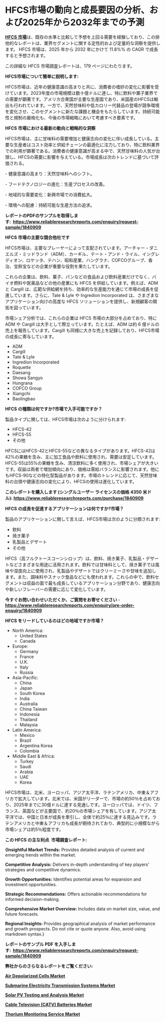 <p><h1>HFCS市場の動向と成長要因の分析、および2025年から2032年までの予測</h1></p><p data-sourcepos="1:1-1:157"><strong><a href="https://www.reliableresearchreports.com/hfcs-r1840909?utm_campaign=110&utm_medium=36&utm_source=Github&utm_content=ia&utm_term=14022025&utm_id=hfcs">HFCS 市場</a></strong>は、既存の水準と比較して予想を上回る需要を経験しており、この排他的なレポートは、業界セグメントに関する定性的および定量的な洞察を提供します。 HFCS 市場は、2025 年から 2032 年にかけて 11.8%% の CAGR で成長すると予想されます。</p>
<p data-sourcepos="3:1-3:50">この詳細な HFCS 市場調査レポートは、179 ページにわたります。</p>
<p><strong>HFCS市場について簡単に説明します:</strong></p>
<p><p>HFCS市場は、近年の健康意識の高まりと共に、消費者の嗜好の変化に影響を受けています。2023年度の市場規模は数十億ドルに達し、特に飲料や菓子業界での需要が顕著です。アメリカ合衆国が主要な生産国であり、米国産のHFCSは輸出も行われています。一方で、天然甘味料や低カロリー代替品の登場が競争環境を変化させ、このセグメントに新たな課題と機会をもたらしています。持続可能性と規制の厳格化も、今後の市場戦略において考慮すべき要素です。</p></p>
<p><strong>HFCS 市場における最新の動向と戦略的な洞察</strong></p>
<p><p>HFCS市場は、主に甘味料の需要増加と健康志向の変化に伴い成長している。主要な生産者はコスト効率と供給チェーンの最適化に注力しており、特に飲料業界での利用が顕著である。消費者の健康意識が高まる中で、天然甘味料の人気が台頭し、HFCSの需要に影響を与えている。市場成長は次のトレンドに基づいて評価される。</p><p>- 健康意識の高まり：天然甘味料へのシフト。</p><p>- フードテクノロジーの進化：生産プロセスの改善。</p><p>- 地域的な需要変化：新興市場での消費拡大。</p><p>- 環境への配慮：持続可能な生産方法の追求。</p></p>
<p><strong>レポートのPDFのサンプルを取得します</strong><strong>:&nbsp;&nbsp;<a href="https://www.reliableresearchreports.com/enquiry/request-sample/1840909?utm_campaign=110&utm_medium=36&utm_source=Github&utm_content=ia&utm_term=14022025&utm_id=hfcs">https://www.reliableresearchreports.com/enquiry/request-sample/1840909</a></strong></p>
<p><strong>HFCS 市場の主要な競合他社です</strong></p>
<p><p>HFCS市場は、主要なプレーヤーによって支配されています。アーチャー・ダニエルズ・ミッドランド（ADM）、カーギル、テート・アンド・ライル、イングレディオン、ロケッタ、テハン、昭和産業、ハングラナ、COFCOグループ、香治、宝鈴宝などの企業が重要な役割を果たしています。</p><p>これらの企業は、飲料、菓子、パンなどの食品および飲料産業だけでなく、バイオ燃料や医薬品などの他の産業にも HFCS を供給しています。例えば、ADM と Cargill は、広範な供給網を持ち、効率的な生産能力を通じて市場の成長を促進しています。さらに、Tate & Lyle や Ingredion Incorporated は、さまざまなアプリケーション向けの高度な HFCS ソリューションを提供し、新規顧客の開拓を図っています。</p><p>市場シェア分析では、これらの企業は HFCS 市場の大部分を占めており、特に ADM や Cargill は大手として際立っています。たとえば、ADM は約 6 億ドルの売上を報告しています。Cargill も同様に大きな売上を記録しており、HFCS市場の成長に寄与しています。</p></p>
<p><ul><li>ADM</li><li>Cargill</li><li>Tate & Lyle</li><li>Ingredion Incorporated</li><li>Roquette</li><li>Daesang</li><li>Showa Sangyo</li><li>Hungrana</li><li>COFCO Group</li><li>Xiangchi</li><li>Baolingbao</li></ul></p>
<p><strong>HFCS の種類は何ですか?市場で入手可能ですか？</strong></p>
<p>製品タイプに関しては、HFCS市場は次のように分けられます:</p>
<p><ul><li>HFCS-42</li><li>HFCS-55</li><li>その他</li></ul></p>
<p><p>HFCSにはHFCS-42とHFCS-55などの異なるタイプがあります。HFCS-42は42%の果糖を含み、主に加工食品や飲料に使用され、需要は安定しています。HFCS-55は55%の果糖を含み、清涼飲料に多く使用され、市場シェアが大きいです。収益は両者で増加傾向にあり、価格は需給バランスに影響されます。他にもHFCS-90などの特化型製品があります。市場のトレンドに応じて、天然甘味料の台頭や健康志向の変化により、HFCSの使用は進化しています。</p></p>
<p><strong>このレポートを購入します (シングルユーザー ライセンスの価格 4350 米ドル):&nbsp;<a href="https://www.reliableresearchreports.com/purchase/1840909?utm_campaign=110&utm_medium=36&utm_source=Github&utm_content=ia&utm_term=14022025&utm_id=hfcs">https://www.reliableresearchreports.com/purchase/1840909</a></strong></p>
<p><strong>HFCS の成長を促進するアプリケーションは何ですか?市場？</strong></p>
<p>製品のアプリケーションに関して言えば、HFCS市場は次のように分類されます:</p>
<p><ul><li>飲料</li><li>焼き菓子</li><li>乳製品とデザート</li><li>その他</li></ul></p>
<p><p>HFCS（高フルクトースコーンシロップ）は、飲料、焼き菓子、乳製品・デザートなどさまざまな用途に活用されます。飲料では甘味料として、焼き菓子では風味や湿度向上に使用され、乳製品やデザートではクリーミーさや甘味を追加します。また、調味料やスナック食品などにも使われます。これらの中で、飲料セグメントは収益の面で最も成長しているアプリケーション分野であり、健康志向や新しいフレーバーの需要に応じて変化しています。</p></p>
<p><strong>今すぐお問い合わせいただくか、ご質問をお寄せください</strong><strong>&nbsp;</strong>-<strong><a href="https://www.reliableresearchreports.com/enquiry/pre-order-enquiry/1840909?utm_campaign=110&utm_medium=36&utm_source=Github&utm_content=ia&utm_term=14022025&utm_id=hfcs">https://www.reliableresearchreports.com/enquiry/pre-order-enquiry/1840909</a></strong></p>
<p><strong>HFCS をリードしているのはどの地域ですか市場？</strong></p>
<p><ul>
    <li>
        North America:
        <ul>
            <li>United States</li>
            <li>Canada</li>
        </ul>
    </li>
    <li>
        Europe:
        <ul>
            <li>Germany</li>
            <li>France</li>
            <li>U.K.</li>
            <li>Italy</li>
            <li>Russia</li>
        </ul>
    </li>
    <li>
        Asia-Pacific:
        <ul>
            <li>China</li>
            <li>Japan</li>
            <li>South Korea</li>
            <li>India</li>
            <li>Australia</li>
            <li>China Taiwan</li>
            <li>Indonesia</li>
            <li>Thailand</li>
            <li>Malaysia</li>
        </ul>
    </li>
    <li>
        Latin America:
        <ul>
            <li>Mexico</li>
            <li>Brazil</li>
            <li>Argentina Korea</li>
            <li>Colombia</li>
        </ul>
    </li>
    <li>
        Middle East & Africa:
        <ul>
            <li>Turkey</li>
            <li>Saudi</li>
            <li>Arabia</li>
            <li>UAE</li>
            <li>Korea</li>
        </ul>
    </li>
    </ul></p>
<p><p>HFCS市場は、北米、ヨーロッパ、アジア太平洋、ラテンアメリカ、中東＆アフリカで拡大しています。北米では、米国がリーダーで、市場の約50％を占めており、2025年までに30億ドルに達する見通しです。ヨーロッパでは、ドイツ、フランス、英国などが主要国で、約20％の市場シェアを有しています。アジア太平洋では、中国と日本が成長を牽引し、全体で約25％に達する見込みです。ラテンアメリカと中東＆アフリカも成長が期待されており、典型的に小規模ながら市場シェアは約5％程度です。</p></p>
<p><strong>この HFCS の主な利点&nbsp; 市場調査レポート:</strong></p>
<p><strong>{Insightful Market Trends:</strong> Provides detailed analysis of current and emerging trends within the market.</p>
<p><strong>Competitive Analysis:</strong> Delivers in-depth understanding of key players' strategies and competitive dynamics.</p>
<p><strong>Growth Opportunities:</strong> Identifies potential areas for expansion and investment opportunities.</p>
<p><strong>Strategic Recommendations:</strong> Offers actionable recommendations for informed decision-making.</p>
<p><strong>Comprehensive Market Overview: </strong>Includes data on market size, value, and future forecasts.</p>
<p><strong>Regional Insights: </strong>Provides geographical analysis of market performance and growth prospects. Do not cite or quote anyone. Also, avoid using markdown syntax.}</p>
<p><strong>レポートのサンプル PDF を入手します:&nbsp;</strong><strong>&nbsp;<a href="https://www.reliableresearchreports.com/enquiry/request-sample/1840909?utm_campaign=110&utm_medium=36&utm_source=Github&utm_content=ia&utm_term=14022025&utm_id=hfcs">https://www.reliableresearchreports.com/enquiry/request-sample/1840909</a></strong></p>
<p></p>
<p></p>
<p></p>
<p></p>
<p><strong>弊社からのさらなるレポートをご覧ください:</strong></p>
<p><strong><p><a href="https://github.com/aistraasinyo/Market-Research-Report-List-1/blob/main/air-depolarized-cells-market.md?utm_campaign=110&utm_medium=36&utm_source=Github&utm_content=ia&utm_term=14022025&utm_id=hfcs">Air Depolarized Cells Market</a></p><p><a href="https://github.com/uramalorr/Market-Research-Report-List-1/blob/main/submarine-electricity-transmission-systems-market.md?utm_campaign=110&utm_medium=36&utm_source=Github&utm_content=ia&utm_term=14022025&utm_id=hfcs">Submarine Electricity Transmission Systems Market</a></p><p><a href="https://github.com/penecorodz74/Market-Research-Report-List-1/blob/main/solar-pv-testing-and-analysis-market.md?utm_campaign=110&utm_medium=36&utm_source=Github&utm_content=ia&utm_term=14022025&utm_id=hfcs">Solar PV Testing and Analysis Market</a></p><p><a href="https://github.com/gamuoodhub/Market-Research-Report-List-1/blob/main/cable-television-catv-batteries-market.md?utm_campaign=110&utm_medium=36&utm_source=Github&utm_content=ia&utm_term=14022025&utm_id=hfcs">Cable Television (CATV) Batteries Market</a></p><p><a href="https://github.com/sadimsamid/Market-Research-Report-List-1/blob/main/thorium-monitoring-service-market.md?utm_campaign=110&utm_medium=36&utm_source=Github&utm_content=ia&utm_term=14022025&utm_id=hfcs">Thorium Monitoring Service Market</a></p></strong></p>